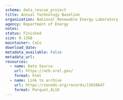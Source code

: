 ```yaml
---
schema: data_rescue_project 
title: Annual Technology Baseline
organization: National Renewable Energy Laboratory
agency: Department of Energy
notes: 
status: Finished
size: 0.13GB
maintainer: CaCo
download_date: 
metadata_available: False
metadata_url: 
resources:
  - name: Data Source
    url: https://atb.nrel.gov/
    format: html
  - name: Link to archive
    url: https://zenodo.org/records/12658647
    format: Parquet,XLSX
---
```


